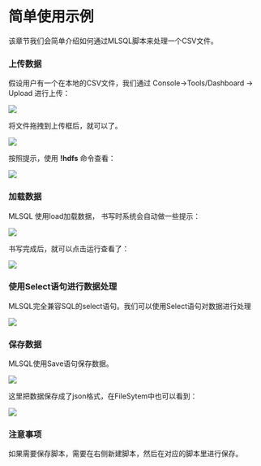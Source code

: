 # 简单使用示例

该章节我们会简单介绍如何通过MLSQL脚本来处理一个CSV文件。

### 上传数据

假设用户有一个在本地的CSV文件，我们通过 Console->Tools/Dashboard -> Upload 进行上传：

![](http://docs.mlsql.tech/upload_images/2e555f19-73c6-42d3-9b05-4dde279698c9.png)

将文件拖拽到上传框后，就可以了。

![](http://docs.mlsql.tech/upload_images/aa4b40cc-3e5b-44af-ac87-99b98e1a1b7d.png)

按照提示，使用 **!hdfs** 命令查看：

![](http://docs.mlsql.tech/upload_images/40ba22cb-612f-4cc4-9aef-d0ba51a5cbba.png)

### 加载数据

MLSQL 使用load加载数据， 书写时系统会自动做一些提示：

![](http://docs.mlsql.tech/upload_images/694f0e62-de88-4c2d-8814-597eacfb0438.png)

书写完成后，就可以点击运行查看了：

![](http://docs.mlsql.tech/upload_images/48437d1a-f771-4e3f-be64-12d4dc5a0b26.png)

### 使用Select语句进行数据处理

MLSQL完全兼容SQL的select语句。我们可以使用Select语句对数据进行处理

![](http://docs.mlsql.tech/upload_images/5402f43d-a9bb-455d-ac13-ad6384de43f3.png)

### 保存数据

MLSQL使用Save语句保存数据。

![](http://docs.mlsql.tech/upload_images/9e38bec8-10ee-4b8a-a435-a768d34961f6.png)

这里把数据保存成了json格式，在FileSytem中也可以看到：

![](http://docs.mlsql.tech/upload_images/cd610a2b-22ad-46d9-bc20-44c5ff23d238.png)


### 注意事项

如果需要保存脚本，需要在右侧新建脚本，然后在对应的脚本里进行保存。








